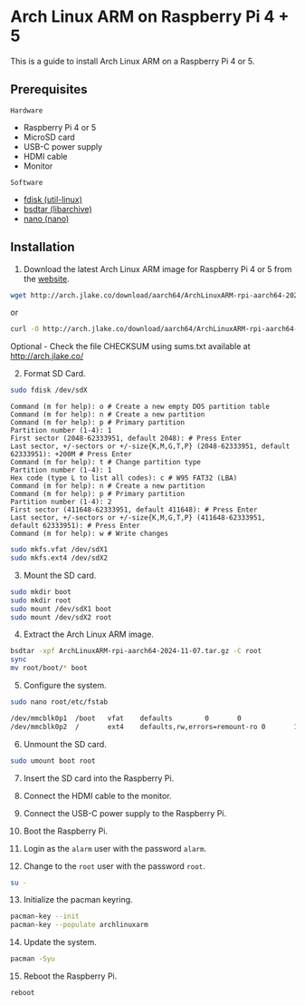 # Arch Linux ARM on Raspberry Pi 4 + 5
This is a guide to install Arch Linux ARM on a Raspberry Pi 4 or 5.

## Prerequisites

`Hardware`
- Raspberry Pi 4 or 5
- MicroSD card
- USB-C power supply
- HDMI cable
- Monitor

`Software`
- [fdisk (util-linux)](https://www.archlinux.org/packages/core/x86_64/util-linux/)
- [bsdtar (libarchive)](https://www.archlinux.org/packages/extra/x86_64/libarchive/)
- [nano (nano)](https://www.archlinux.org/packages/core/x86_64/nano/)

## Installation

1. Download the latest Arch Linux ARM image for Raspberry Pi 4 or 5 from the [website](http://arch.jlake.co/).

```bash
wget http://arch.jlake.co/download/aarch64/ArchLinuxARM-rpi-aarch64-2024-11-07.tar.gz
```

or

```bash
curl -O http://arch.jlake.co/download/aarch64/ArchLinuxARM-rpi-aarch64-2024-11-07.tar.gz
```

Optional - Check the file CHECKSUM using sums.txt available at http://arch.jlake.co/

2. Format SD Card.

```bash
sudo fdisk /dev/sdX
```

```
Command (m for help): o # Create a new empty DOS partition table
Command (m for help): n # Create a new partition
Command (m for help): p # Primary partition
Partition number (1-4): 1
First sector (2048-62333951, default 2048): # Press Enter
Last sector, +/-sectors or +/-size{K,M,G,T,P} (2048-62333951, default 62333951): +200M # Press Enter
Command (m for help): t # Change partition type
Partition number (1-4): 1
Hex code (type L to list all codes): c # W95 FAT32 (LBA)
Command (m for help): n # Create a new partition
Command (m for help): p # Primary partition
Partition number (1-4): 2
First sector (411648-62333951, default 411648): # Press Enter
Last sector, +/-sectors or +/-size{K,M,G,T,P} (411648-62333951, default 62333951): # Press Enter
Command (m for help): w # Write changes
```

```bash
sudo mkfs.vfat /dev/sdX1
sudo mkfs.ext4 /dev/sdX2
```

3. Mount the SD card.

```bash
sudo mkdir boot
sudo mkdir root
sudo mount /dev/sdX1 boot
sudo mount /dev/sdX2 root
```

4. Extract the Arch Linux ARM image.

```bash
bsdtar -xpf ArchLinuxARM-rpi-aarch64-2024-11-07.tar.gz -C root
sync
mv root/boot/* boot
```

5. Configure the system.

```bash
sudo nano root/etc/fstab
```

```bash
/dev/mmcblk0p1  /boot   vfat    defaults        0       0
/dev/mmcblk0p2  /       ext4    defaults,rw,errors=remount-ro 0       1
```

6. Unmount the SD card.

```bash
sudo umount boot root
```

7. Insert the SD card into the Raspberry Pi.

8. Connect the HDMI cable to the monitor.

9. Connect the USB-C power supply to the Raspberry Pi.

10. Boot the Raspberry Pi.

11. Login as the `alarm` user with the password `alarm`.

12. Change to the `root` user with the password `root`.
```bash
su -
```

13. Initialize the pacman keyring.

```bash
pacman-key --init
pacman-key --populate archlinuxarm
```

14. Update the system.

```bash
pacman -Syu
```

15. Reboot the Raspberry Pi.

```bash
reboot
```

